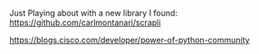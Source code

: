 Just Playing about with a new library I found: https://github.com/carlmontanari/scrapli

https://blogs.cisco.com/developer/power-of-python-community
